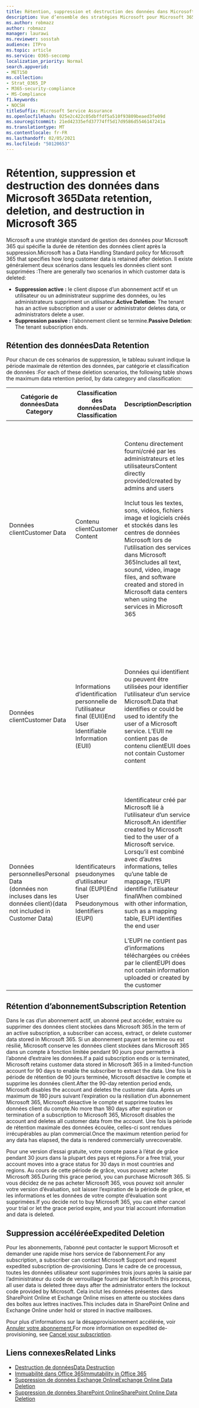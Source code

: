 ```yaml
---
title: Rétention, suppression et destruction des données dans Microsoft 365
description: Vue d’ensemble des stratégies Microsoft pour Microsoft 365 concernant la rétention, la suppression et la destruction des données.
ms.author: robmazz
author: robmazz
manager: laurawi
ms.reviewer: sosstah
audience: ITPro
ms.topic: article
ms.service: O365-seccomp
localization_priority: Normal
search.appverid:
- MET150
ms.collection:
- Strat_O365_IP
- M365-security-compliance
- MS-Compliance
f1.keywords:
- NOCSH
titleSuffix: Microsoft Service Assurance
ms.openlocfilehash: 025e2c422c05dbffdf5a510f93809beaed3fe09d
ms.sourcegitcommit: 21ed42335efd37774ff5d17d9586d5546147241a
ms.translationtype: MT
ms.contentlocale: fr-FR
ms.lasthandoff: 02/05/2021
ms.locfileid: "50120653"
---
```

# <a name="data-retention-deletion-and-destruction-in-microsoft-365"></a><span data-ttu-id="660c4-103">Rétention, suppression et destruction des données dans Microsoft 365</span><span class="sxs-lookup"><span data-stu-id="660c4-103">Data retention, deletion, and destruction in Microsoft 365</span></span>

<span data-ttu-id="660c4-104">Microsoft a une stratégie standard de gestion des données pour Microsoft 365 qui spécifie la durée de rétention des données client après la suppression.</span><span class="sxs-lookup"><span data-stu-id="660c4-104">Microsoft has a Data Handling Standard policy for Microsoft 365 that specifies how long customer data is retained after deletion.</span></span> <span data-ttu-id="660c4-105">Il existe généralement deux scénarios dans lesquels les données client sont supprimées :</span><span class="sxs-lookup"><span data-stu-id="660c4-105">There are generally two scenarios in which customer data is deleted:</span></span>

- <span data-ttu-id="660c4-106">**Suppression active :** le client dispose d’un abonnement actif et un utilisateur ou un administrateur supprime des données, ou les administrateurs suppriment un utilisateur.</span><span class="sxs-lookup"><span data-stu-id="660c4-106">**Active Deletion**: The tenant has an active subscription and a user or administrator deletes data, or administrators delete a user.</span></span>
- <span data-ttu-id="660c4-107">**Suppression passive :** l’abonnement client se termine.</span><span class="sxs-lookup"><span data-stu-id="660c4-107">**Passive Deletion**: The tenant subscription ends.</span></span>

## <a name="data-retention"></a><span data-ttu-id="660c4-108">Rétention des données</span><span class="sxs-lookup"><span data-stu-id="660c4-108">Data Retention</span></span>

<span data-ttu-id="660c4-109">Pour chacun de ces scénarios de suppression, le tableau suivant indique la période maximale de rétention des données, par catégorie et classification de données :</span><span class="sxs-lookup"><span data-stu-id="660c4-109">For each of these deletion scenarios, the following table shows the maximum data retention period, by data category and classification:</span></span>

| <span data-ttu-id="660c4-110">Catégorie de données</span><span class="sxs-lookup"><span data-stu-id="660c4-110">Data Category</span></span> | <span data-ttu-id="660c4-111">Classification des données</span><span class="sxs-lookup"><span data-stu-id="660c4-111">Data Classification</span></span> | <span data-ttu-id="660c4-112">Description</span><span class="sxs-lookup"><span data-stu-id="660c4-112">Description</span></span> | <span data-ttu-id="660c4-113">Exemples</span><span class="sxs-lookup"><span data-stu-id="660c4-113">Examples</span></span> | <span data-ttu-id="660c4-114">Période de rétention</span><span class="sxs-lookup"><span data-stu-id="660c4-114">Retention Period</span></span> |
|-----------------|-----------------|-----------------|----------------------------------|-------------------------------|
| <span data-ttu-id="660c4-115">Données client</span><span class="sxs-lookup"><span data-stu-id="660c4-115">Customer Data</span></span> | <span data-ttu-id="660c4-116">Contenu client</span><span class="sxs-lookup"><span data-stu-id="660c4-116">Customer Content</span></span>| <span data-ttu-id="660c4-117">Contenu directement fourni/créé par les administrateurs et les utilisateurs</span><span class="sxs-lookup"><span data-stu-id="660c4-117">Content directly provided/created by admins and users</span></span> <br><br> <span data-ttu-id="660c4-118">Inclut tous les textes, sons, vidéos, fichiers image et logiciels créés et stockés dans les centres de données Microsoft lors de l’utilisation des services dans Microsoft 365</span><span class="sxs-lookup"><span data-stu-id="660c4-118">Includes all text, sound, video, image files, and software created and stored in Microsoft data centers when using the services in Microsoft 365</span></span> | <span data-ttu-id="660c4-119">Word, Excel, PowerPoint, Outlook et OneNote sont des exemples d’applications Microsoft 365 les plus couramment utilisées qui permettent aux utilisateurs de faire des données</span><span class="sxs-lookup"><span data-stu-id="660c4-119">Examples of the most commonly used Microsoft 365 applications that allow users to author data include Word, Excel, PowerPoint, Outlook, and OneNote</span></span> <br><br> <span data-ttu-id="660c4-120">Le contenu client inclut également des clés secrètes fournies par le client (mots de passe, certificats, clés de chiffrement, clés de stockage)</span><span class="sxs-lookup"><span data-stu-id="660c4-120">Customer content also includes customer-owned/provided secrets (passwords, certificates, encryption keys, storage keys)</span></span> | <span data-ttu-id="660c4-121">**Scénario de suppression active :** au maximum 30 jours</span><span class="sxs-lookup"><span data-stu-id="660c4-121">**Active Deletion Scenario:** at most 30 days</span></span> <br><br> <span data-ttu-id="660c4-122">**Scénario de suppression passive :** au maximum 180 jours</span><span class="sxs-lookup"><span data-stu-id="660c4-122">**Passive Deletion Scenario:** at most 180 days</span></span> |
| <span data-ttu-id="660c4-123">Données client</span><span class="sxs-lookup"><span data-stu-id="660c4-123">Customer Data</span></span> | <span data-ttu-id="660c4-124">Informations d’identification personnelle de l’utilisateur final (EUII)</span><span class="sxs-lookup"><span data-stu-id="660c4-124">End User Identifiable Information (EUII)</span></span> | <span data-ttu-id="660c4-125">Données qui identifient ou peuvent être utilisées pour identifier l’utilisateur d’un service Microsoft.</span><span class="sxs-lookup"><span data-stu-id="660c4-125">Data that identifies or could be used to identify the user of a Microsoft service.</span></span> <span data-ttu-id="660c4-126">L’EUII ne contient pas de contenu client</span><span class="sxs-lookup"><span data-stu-id="660c4-126">EUII does not contain Customer content</span></span> | <span data-ttu-id="660c4-127">Nom d’utilisateur ou nom complet (DOMAIN\UserName)</span><span class="sxs-lookup"><span data-stu-id="660c4-127">User name or display name (DOMAIN\UserName)</span></span> <br><br> <span data-ttu-id="660c4-128">Nom d’utilisateur principal (name@domain)</span><span class="sxs-lookup"><span data-stu-id="660c4-128">User principal name (name@domain)</span></span> <br><br>  <span data-ttu-id="660c4-129">Adresses IP spécifiques à l’utilisateur</span><span class="sxs-lookup"><span data-stu-id="660c4-129">User-specific IP addresses</span></span> | <span data-ttu-id="660c4-130">**Scénario de suppression active :** au maximum 180 jours (seule une action de l’administrateur client)</span><span class="sxs-lookup"><span data-stu-id="660c4-130">**Active Deletion Scenario:** at most 180 days (only a tenant administrator action)</span></span> <br><br> <span data-ttu-id="660c4-131">**Scénario de suppression passive :** au maximum 180 jours</span><span class="sxs-lookup"><span data-stu-id="660c4-131">**Passive Deletion Scenario:** at most 180 days</span></span> |
| <span data-ttu-id="660c4-132">Données personnelles</span><span class="sxs-lookup"><span data-stu-id="660c4-132">Personal Data</span></span> <br> <span data-ttu-id="660c4-133">(données non incluses dans les données client)</span><span class="sxs-lookup"><span data-stu-id="660c4-133">(data not included in Customer Data)</span></span> | <span data-ttu-id="660c4-134">Identificateurs pseudonymes d’utilisateur final (EUPI)</span><span class="sxs-lookup"><span data-stu-id="660c4-134">End User Pseudonymous Identifiers (EUPI)</span></span> | <span data-ttu-id="660c4-135">Identificateur créé par Microsoft lié à l’utilisateur d’un service Microsoft.</span><span class="sxs-lookup"><span data-stu-id="660c4-135">An identifier created by Microsoft tied to the user of a Microsoft service.</span></span> <span data-ttu-id="660c4-136">Lorsqu’il est combiné avec d’autres informations, telles qu’une table de mappage, l’EUPI identifie l’utilisateur final</span><span class="sxs-lookup"><span data-stu-id="660c4-136">When combined with other information, such as a mapping table, EUPI identifies the end user</span></span> <br><br> <span data-ttu-id="660c4-137">L’EUPI ne contient pas d’informations téléchargées ou créées par le client</span><span class="sxs-lookup"><span data-stu-id="660c4-137">EUPI does not contain information uploaded or created by the customer</span></span> | <span data-ttu-id="660c4-138">GUID utilisateur, PUID ou SID</span><span class="sxs-lookup"><span data-stu-id="660c4-138">User GUIDs, PUIDs, or SIDs</span></span> <br><br> <span data-ttu-id="660c4-139">ID de session</span><span class="sxs-lookup"><span data-stu-id="660c4-139">Session IDs</span></span> | <span data-ttu-id="660c4-140">**Scénario de suppression active :** au maximum 30 jours</span><span class="sxs-lookup"><span data-stu-id="660c4-140">**Active Deletion Scenario:** at most 30 days</span></span> <br><br> <span data-ttu-id="660c4-141">**Scénario de suppression passive :** au maximum 180 jours</span><span class="sxs-lookup"><span data-stu-id="660c4-141">**Passive Deletion Scenario:** at most 180 days</span></span> |

## <a name="subscription-retention"></a><span data-ttu-id="660c4-142">Rétention d’abonnement</span><span class="sxs-lookup"><span data-stu-id="660c4-142">Subscription Retention</span></span>

<span data-ttu-id="660c4-143">Dans le cas d’un abonnement actif, un abonné peut accéder, extraire ou supprimer des données client stockées dans Microsoft 365.</span><span class="sxs-lookup"><span data-stu-id="660c4-143">In the term of an active subscription, a subscriber can access, extract, or delete customer data stored in Microsoft 365.</span></span> <span data-ttu-id="660c4-144">Si un abonnement payant se termine ou est résilié, Microsoft conserve les données client stockées dans Microsoft 365 dans un compte à fonction limitée pendant 90 jours pour permettre à l’abonné d’extraire les données.</span><span class="sxs-lookup"><span data-stu-id="660c4-144">If a paid subscription ends or is terminated, Microsoft retains customer data stored in Microsoft 365 in a limited-function account for 90 days to enable the subscriber to extract the data.</span></span> <span data-ttu-id="660c4-145">Une fois la période de rétention de 90 jours terminée, Microsoft désactive le compte et supprime les données client.</span><span class="sxs-lookup"><span data-stu-id="660c4-145">After the 90-day retention period ends, Microsoft disables the account and deletes the customer data.</span></span> <span data-ttu-id="660c4-146">Après un maximum de 180 jours suivant l’expiration ou la résiliation d’un abonnement Microsoft 365, Microsoft désactive le compte et supprime toutes les données client du compte.</span><span class="sxs-lookup"><span data-stu-id="660c4-146">No more than 180 days after expiration or termination of a subscription to Microsoft 365, Microsoft disables the account and deletes all customer data from the account.</span></span> <span data-ttu-id="660c4-147">Une fois la période de rétention maximale des données écoulée, celles-ci sont rendues irrécupérables au plan commercial.</span><span class="sxs-lookup"><span data-stu-id="660c4-147">Once the maximum retention period for any data has elapsed, the data is rendered commercially unrecoverable.</span></span>

<span data-ttu-id="660c4-148">Pour une version d’essai gratuite, votre compte passe à l’état de grâce pendant 30 jours dans la plupart des pays et régions.</span><span class="sxs-lookup"><span data-stu-id="660c4-148">For a free trial, your account moves into a grace status for 30 days in most countries and regions.</span></span> <span data-ttu-id="660c4-149">Au cours de cette période de grâce, vous pouvez acheter Microsoft 365.</span><span class="sxs-lookup"><span data-stu-id="660c4-149">During this grace period, you can purchase Microsoft 365.</span></span> <span data-ttu-id="660c4-150">Si vous décidez de ne pas acheter Microsoft 365, vous pouvez soit annuler votre version d’évaluation, soit laisser l’expiration de la période de grâce, et les informations et les données de votre compte d’évaluation sont supprimées.</span><span class="sxs-lookup"><span data-stu-id="660c4-150">If you decide not to buy Microsoft 365, you can either cancel your trial or let the grace period expire, and your trial account information and data is deleted.</span></span>

## <a name="expedited-deletion"></a><span data-ttu-id="660c4-151">Suppression accélérée</span><span class="sxs-lookup"><span data-stu-id="660c4-151">Expedited Deletion</span></span>

<span data-ttu-id="660c4-152">Pour les abonnements, l’abonné peut contacter le support Microsoft et demander une rapide mise hors service de l’abonnement.</span><span class="sxs-lookup"><span data-stu-id="660c4-152">For any subscription, a subscriber can contact Microsoft Support and request expedited subscription de-provisioning.</span></span> <span data-ttu-id="660c4-153">Dans le cadre de ce processus, toutes les données utilisateur sont supprimées trois jours après la saisie par l’administrateur du code de verrouillage fourni par Microsoft.</span><span class="sxs-lookup"><span data-stu-id="660c4-153">In this process, all user data is deleted three days after the administrator enters the lockout code provided by Microsoft.</span></span> <span data-ttu-id="660c4-154">Cela inclut les données présentes dans SharePoint Online et Exchange Online mises en attente ou stockées dans des boîtes aux lettres inactives.</span><span class="sxs-lookup"><span data-stu-id="660c4-154">This includes data in SharePoint Online and Exchange Online under hold or stored in inactive mailboxes.</span></span>

<span data-ttu-id="660c4-155">Pour plus d’informations sur la désapprovisionnement accélérée, voir [Annuler votre abonnement.](/microsoft-365/commerce/subscriptions/cancel-your-subscription)</span><span class="sxs-lookup"><span data-stu-id="660c4-155">For more information on expedited de-provisioning, see [Cancel your subscription](/microsoft-365/commerce/subscriptions/cancel-your-subscription).</span></span>

## <a name="related-links"></a><span data-ttu-id="660c4-156">Liens connexes</span><span class="sxs-lookup"><span data-stu-id="660c4-156">Related Links</span></span>

- [<span data-ttu-id="660c4-157">Destruction de données</span><span class="sxs-lookup"><span data-stu-id="660c4-157">Data Destruction</span></span>](assurance-data-destruction.md)
- [<span data-ttu-id="660c4-158">Immuabilité dans Office 365</span><span class="sxs-lookup"><span data-stu-id="660c4-158">Immutability in Office 365</span></span>](assurance-data-immutability.md)
- [<span data-ttu-id="660c4-159">Suppression de données Exchange Online</span><span class="sxs-lookup"><span data-stu-id="660c4-159">Exchange Online Data Deletion</span></span>](assurance-exchange-online-data-deletion.md)
- [<span data-ttu-id="660c4-160">Suppression de données SharePoint Online</span><span class="sxs-lookup"><span data-stu-id="660c4-160">SharePoint Online Data Deletion</span></span>](assurance-sharepoint-online-data-deletion.md)
